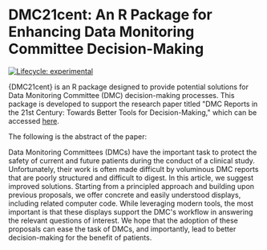 
# DMC21cent: An R Package for Enhancing Data Monitoring Committee Decision-Making

<!-- badges: start -->
[![Lifecycle: experimental](https://img.shields.io/badge/lifecycle-experimental-orange.svg)](https://www.tidyverse.org/lifecycle/#experimental)
<!-- badges: end -->

{DMC21cent} is an R package designed to provide potential solutions for Data Monitoring Committee (DMC) decision-making processes. This package is developed to support the research paper titled "DMC Reports in the 21st Century: Towards Better Tools for Decision-Making," which can be accessed [here](https://trialsjournal.biomedcentral.com/articles/10.1186/s13063-023-07290-4).

The following is the abstract of the paper:

Data Monitoring Committees (DMCs) have the important task to protect the safety of current and future patients during the conduct of a clinical study. Unfortunately, their work is often made difficult by voluminous DMC reports that are poorly structured and difficult to digest. In this article, we suggest improved solutions. Starting from a principled approach and building upon previous proposals, we offer concrete and easily understood displays, including related computer code. While leveraging modern tools, the most important is that these displays support the DMC's workflow in answering the relevant questions of interest. We hope that the adoption of these proposals can ease the task of DMCs, and importantly, lead to better decision-making for the benefit of patients.
